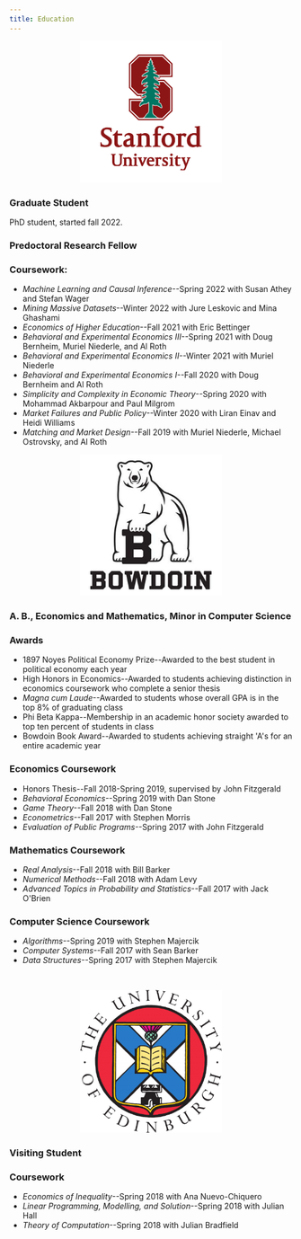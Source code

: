 ```yaml
---
title: Education
---
```

<center>
<img src="images/Stanford_Logo.png" width="50%" class="center">
</center>

### **Graduate Student**

PhD student, started fall 2022.

### **Predoctoral Research Fellow**

### Coursework:
* _Machine Learning and Causal Inference_--Spring 2022 with Susan Athey and Stefan Wager
* _Mining Massive Datasets_--Winter 2022 with Jure Leskovic and Mina Ghashami
* _Economics of Higher Education_--Fall 2021 with Eric Bettinger
* _Behavioral and Experimental Economics III_--Spring 2021 with Doug Bernheim, Muriel Niederle, and Al Roth
* _Behavioral and Experimental Economics II_--Winter 2021 with Muriel Niederle
* _Behavioral and Experimental Economics I_--Fall 2020 with Doug Bernheim and Al Roth
* _Simplicity and Complexity in Economic Theory_--Spring 2020 with Mohammad Akbarpour and Paul Milgrom
* _Market Failures and Public Policy_--Winter 2020 with Liran Einav and Heidi Williams
* _Matching and Market Design_--Fall 2019 with Muriel Niederle, Michael Ostrovsky, and Al Roth

<center>
<img src="images/Bowdoin_Logo.jpg" width="50%" class="center">
</center>

### **A. B., Economics and Mathematics, Minor in Computer Science**

### Awards
* 1897 Noyes Political Economy Prize--Awarded to the best student in political economy each year
* High Honors in Economics--Awarded to students achieving distinction in economics coursework who complete a senior thesis
* _Magna cum Laude_--Awarded to students whose overall GPA is in the top 8% of graduating class
* Phi Beta Kappa--Membership in an academic honor society awarded to top ten percent of students in class
* Bowdoin Book Award--Awarded to students achieving straight 'A's for an entire academic year

### Economics Coursework
* Honors Thesis--Fall 2018-Spring 2019, supervised by John Fitzgerald
* _Behavioral Economics_--Spring 2019 with Dan Stone
* _Game Theory_--Fall 2018 with Dan Stone
* _Econometrics_--Fall 2017 with Stephen Morris
* _Evaluation of Public Programs_--Spring 2017 with John Fitzgerald

### Mathematics Coursework
* _Real Analysis_--Fall 2018 with Bill Barker
* _Numerical Methods_--Fall 2018 with Adam Levy
* _Advanced Topics in Probability and Statistics_--Fall 2017 with Jack O'Brien

### Computer Science Coursework
* _Algorithms_--Spring 2019 with Stephen Majercik
* _Computer Systems_--Fall 2017 with Sean Barker
* _Data Structures_--Spring 2017 with Stephen Majercik

&nbsp;

<center>
<img src="images/Edinburgh_Logo.png" width="50%" class="center">
</center>

### **Visiting Student**

### Coursework
* _Economics of Inequality_--Spring 2018 with Ana Nuevo-Chiquero
* _Linear Programming, Modelling, and Solution_--Spring 2018 with Julian Hall
* _Theory of Computation_--Spring 2018 with Julian Bradfield

